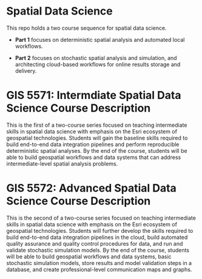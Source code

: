 # Spatial Data Science

This repo holds a two course sequence for spatial data science. 

- **Part 1** focuses on deterministic spatial analysis and automated local workflows. 

- **Part 2** focuses on stochastic spatial analysis and simulation, and architecting cloud-based workflows for online results storage and delivery.



# GIS 5571: Intermdiate Spatial Data Science Course Description

This is the first of a two-course series focused on teaching intermediate skills in spatial data science with emphasis on the Esri ecosystem of geospatial technologies. Students will gain the baseline skills required to build end-to-end data integration pipelines and perform reproducible deterministic spatial analyses. By the end of the course, students will be able to build geospatial workflows and data systems that can address intermediate-level spatial analysis problems.

# GIS 5572: Advanced Spatial Data Science Course Description

This is the second of a two-course series focused on teaching intermediate skills in spatial data science with emphasis on the Esri ecosystem of geospatial technologies. Students will further develop the skills required to build end-to-end data integration pipelines in the cloud, build automated quality assurance and quality control procedures for data, and run and validate stochastic simulation models. By the end of the course, students will be able to build geospatial workflows and data systems, basic stochastic simulation models, store results and model validation steps in a database, and create professional-level communication maps and graphs.
